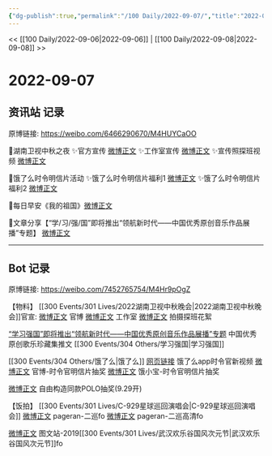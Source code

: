 ```yaml
---
{"dg-publish":true,"permalink":"/100 Daily/2022-09-07/","title":"2022-09-07","created":"2022-12-07T16:43:48.000+08:00","updated":"2023-04-11T14:46:33.000+08:00"}
---
```



<< [[100 Daily/2022-09-06\|2022-09-06]] | [[100 Daily/2022-09-08\|2022-09-08]] >>

# 2022-09-07

## 资讯站 记录

原博链接: https://weibo.com/6466290670/M4HUYCaOO

🌟湖南卫视中秋之夜
✨官方宣传 [微博正文](https://m.weibo.cn/6466290670/4811045669179185)
✨工作室宣传 [微博正文](https://m.weibo.cn/6466290670/4811053516983619)
✨宣传照探班视频 [微博正文](https://m.weibo.cn/6466290670/4811068599436454)

🌟饿了么时令明信片活动
✨饿了么时令明信片福利1 [微博正文](https://m.weibo.cn/6466290670/4811046680789576)
✨饿了么时令明信片福利2 [微博正文](https://m.weibo.cn/6466290670/4811104599414630)

🌟每日早安《我的祖国》[微博正文](https://m.weibo.cn/6466290670/4810986978546418)

🌟文章分享【“学/习/强/国”即将推出“领航新时代——中国优秀原创音乐作品展播”专题】 [微博正文](https://m.weibo.cn/6466290670/4811109791436458)

---
## Bot 记录

原博链接: https://weibo.com/7452765754/M4Hr9pOgZ

【物料】
[[300 Events/301 Lives/2022湖南卫视中秋晚会\|2022湖南卫视中秋晚会]]官宣:
[微博正文](https://m.weibo.cn/3950919192/4811043623147122) 官博
[微博正文](https://m.weibo.cn/7478855230/4811051503194616) 工作室
[微博正文](https://m.weibo.cn/5337758780/4811060383319149) 拍摄探班花絮

[“学习强国”即将推出“领航新时代——中国优秀原创音乐作品展播”专题](https://weibo.cn/sinaurl?u=https%3A%2F%2Farticle.xuexi.cn%2Farticles%2Findex.html%3Fart_id%3D1311374941672655707%26item_id%3D1311374941672655707%26study_style_id%3Dfeeds_default%26pid%3D%26ptype%3D-1%26source%3Dshare%26share_to%3Dwx_single) 中国优秀原创歌乐珍藏集推文 [[300 Events/304 Others/学习强国\|学习强国]]

[[300 Events/304 Others/饿了么\|饿了么]]
[网页链接](https://weibo.cn/sinaurl?u=https%3A%2F%2Ftb.ele.me%2Fwow%2Falsc%2Fmod%2Fc1474c7db25accb9ab49ddf3%3FtargetUrl%3Deleme%253A%252F%252Fweb%253Furl%253Dhttps%25253A%25252F%25252Ftb.ele.me%25252Fwow%25252Falsc%25252Fmod%25252F08dbbc4625a17b5abe697462%25253FchInfo%25253Dch_ele__chsub_all%2526_ltraffic_share%253Dweibo) 饿了么app时令官新视频
[微博正文](https://m.weibo.cn/7756461320/4811037449130771) 官博-时令官明信片抽奖
[微博正文](https://m.weibo.cn/2606197387/4811101641907341) 饿小宝-时令官明信片抽奖

[微博正文](https://m.weibo.cn/6036831700/4810649576671529) 自由构造同款POLO抽奖(9.29开)

【饭拍】
[[300 Events/301 Lives/C-929星球巡回演唱会\|C-929星球巡回演唱会]]
[微博正文](https://m.weibo.cn/7633014126/4810978712356084) pageran-二巡fo
[微博正文](https://m.weibo.cn/7633014126/4811122177216341) pageran-二巡高清fo

[微博正文](https://m.weibo.cn/6987697229/4811029144667083) 图文站-2019[[300 Events/301 Lives/武汉欢乐谷国风次元节\|武汉欢乐谷国风次元节]]fo
